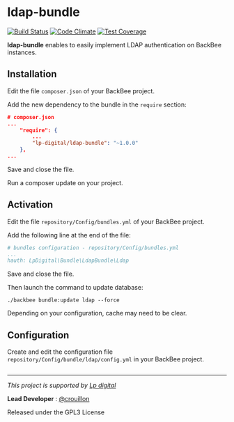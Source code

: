 ldap-bundle
===========

[![Build Status](https://travis-ci.org/Lp-digital/ldap-bundle.svg?branch=master)](https://travis-ci.org/Lp-digital/ldap-bundle)
[![Code Climate](https://codeclimate.com/github/Lp-digital/ldap-bundle/badges/gpa.svg)](https://codeclimate.com/github/Lp-digital/ldap-bundle)
[![Test Coverage](https://codeclimate.com/github/Lp-digital/ldap-bundle/badges/coverage.svg)](https://codeclimate.com/github/Lp-digital/ldap-bundle/coverage)

**ldap-bundle** enables to easily implement LDAP authentication on BackBee instances.

Installation
------------
Edit the file `composer.json` of your BackBee project.

Add the new dependency to the bundle in the `require` section:
```json
# composer.json
...
    "require": {
        ...
        "lp-digital/ldap-bundle": "~1.0.0"
    },
...
```

Save and close the file.

Run a composer update on your project.


Activation
----------
Edit the file `repository/Config/bundles.yml` of your BackBee project.

Add the following line at the end of the file:
```yaml
# bundles configuration - repository/Config/bundles.yml
...
hauth: LpDigital\Bundle\LdapBundle\Ldap
```

Save and close the file.

Then launch the command to update database:
```
./backbee bundle:update ldap --force
```

Depending on your configuration, cache may need to be clear.


Configuration
-------------
Create and edit the configuration file `repository/Config/bundle/ldap/config.yml` in your BackBee project.

```yaml

```


---

*This project is supported by [Lp digital](http://www.lp-digital.fr/en/)*

**Lead Developer** : [@crouillon](https://github.com/crouillon)

Released under the GPL3 License
